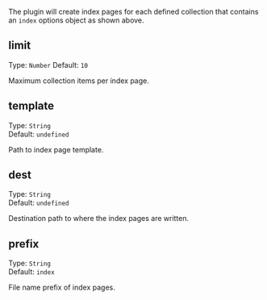 The plugin will create index pages for each defined collection that contains an `index` options object as shown above.

## limit
Type: `Number`
Default: `10`

Maximum collection items per index page.

## template
Type: `String`  
Default: `undefined`

Path to index page template.

## dest
Type: `String`  
Default: `undefined`

Destination path to where the index pages are written.

## prefix
Type: `String`  
Default: `index`

File name prefix of index pages.
